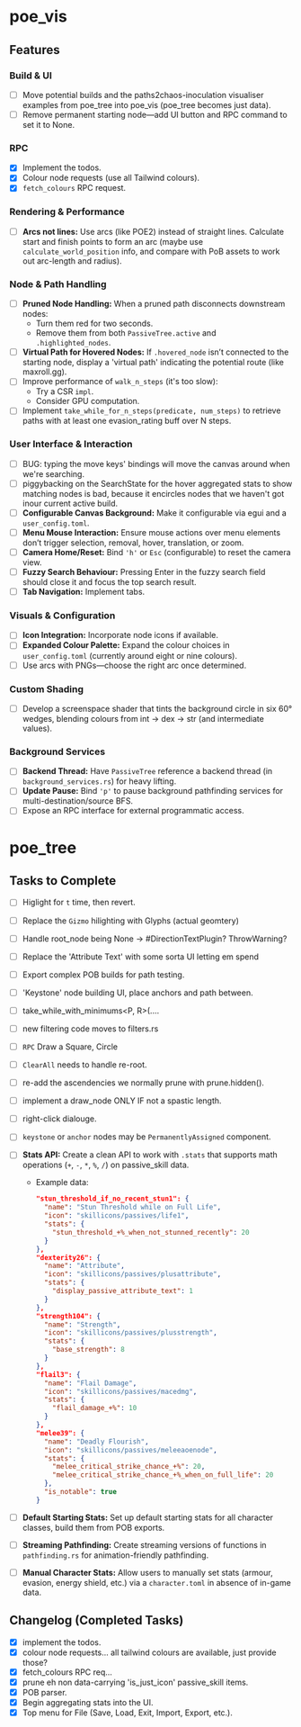 # poe_vis

## Features

### Build & UI

- [ ] Move potential builds and the paths2chaos-inoculation visualiser examples from poe_tree into poe_vis (poe_tree becomes just data).
- [ ] Remove permanent starting node—add UI button and RPC command to set it to None.

### RPC

- [x] Implement the todos.
- [x] Colour node requests (use all Tailwind colours).
- [x] `fetch_colours` RPC request.

### Rendering & Performance

- [ ] **Arcs not lines:** Use arcs (like POE2) instead of straight lines. Calculate start and finish points to form an arc (maybe use `calculate_world_position` info, and compare with PoB assets to work out arc-length and radius).

### Node & Path Handling

- [ ] **Pruned Node Handling:** When a pruned path disconnects downstream nodes:
  - Turn them red for two seconds.
  - Remove them from both `PassiveTree.active` and `.highlighted_nodes`.
- [ ] **Virtual Path for Hovered Nodes:** If `.hovered_node` isn’t connected to the starting node, display a 'virtual path' indicating the potential route (like maxroll.gg).
- [ ] Improve performance of `walk_n_steps` (it's too slow):
  - Try a CSR `impl`.
  - Consider GPU computation.
- [ ] Implement `take_while_for_n_steps(predicate, num_steps)` to retrieve paths with at least one evasion_rating buff over N steps.

### User Interface & Interaction

- [ ] BUG: typing the move keys' bindings will move the canvas around when we're searching.
- [ ] piggybacking on the SearchState for the hover aggregated stats to show matching nodes is bad, because it encircles nodes that we haven't got inour current active build.
- [ ] **Configurable Canvas Background:** Make it configurable via egui and a `user_config.toml`.
- [ ] **Menu Mouse Interaction:** Ensure mouse actions over menu elements don’t trigger selection, removal, hover, translation, or zoom.
- [ ] **Camera Home/Reset:** Bind `'h'` or `Esc` (configurable) to reset the camera view.
- [ ] **Fuzzy Search Behaviour:** Pressing Enter in the fuzzy search field should close it and focus the top search result.
- [ ] **Tab Navigation:** Implement tabs.

### Visuals & Configuration

- [ ] **Icon Integration:** Incorporate node icons if available.
- [ ] **Expanded Colour Palette:** Expand the colour choices in `user_config.toml` (currently around eight or nine colours).
- [ ] Use arcs with PNGs—choose the right arc once determined.

### Custom Shading

- [ ] Develop a screenspace shader that tints the background circle in six 60° wedges, blending colours from int → dex → str (and intermediate values).

### Background Services

- [ ] **Backend Thread:** Have `PassiveTree` reference a backend thread (in `background_services.rs`) for heavy lifting.
- [ ] **Update Pause:** Bind `'p'` to pause background pathfinding services for multi-destination/source BFS.
- [ ] Expose an RPC interface for external programmatic access.

# poe_tree

## Tasks to Complete

- [ ] Higlight for `t` time, then revert.
- [ ] Replace the `Gizmo` hilighting with Glyphs (actual geomtery)
- [ ] Handle root_node being None -> #DirectionTextPlugin? ThrowWarning?
- [ ] Replace the 'Attribute Text' with some sorta UI letting em spend
- [ ] Export complex POB builds for path testing.
- [ ] 'Keystone' node building UI, place anchors and path between.
- [ ] take_while_with_minimums<P, R>(....
- [ ] new filtering code moves to filters.rs
- [ ] `RPC` Draw a Square, Circle
- [ ] `ClearAll` needs to handle re-root.
- [ ] re-add the ascendencies we normally prune with prune.hidden().
- [ ] implement a draw_node ONLY IF not a spastic length.
- [ ] right-click dialouge.
- [ ] `keystone` or `anchor` nodes may be `PermanentlyAssigned` component.

- [ ] **Stats API:** Create a clean API to work with `.stats` that supports math operations (`+`, `-`, `*`, `%`, `/`) on passive_skill data.

  - Example data:

    ```json
    "stun_threshold_if_no_recent_stun1": {
      "name": "Stun Threshold while on Full Life",
      "icon": "skillicons/passives/life1",
      "stats": {
        "stun_threshold_+%_when_not_stunned_recently": 20
      }
    },
    "dexterity26": {
      "name": "Attribute",
      "icon": "skillicons/passives/plusattribute",
      "stats": {
        "display_passive_attribute_text": 1
      }
    },
    "strength104": {
      "name": "Strength",
      "icon": "skillicons/passives/plusstrength",
      "stats": {
        "base_strength": 8
      }
    },
    "flail3": {
      "name": "Flail Damage",
      "icon": "skillicons/passives/macedmg",
      "stats": {
        "flail_damage_+%": 10
      }
    },
    "melee39": {
      "name": "Deadly Flourish",
      "icon": "skillicons/passives/meleeaoenode",
      "stats": {
        "melee_critical_strike_chance_+%": 20,
        "melee_critical_strike_chance_+%_when_on_full_life": 20
      },
      "is_notable": true
    }
    ```

- [ ] **Default Starting Stats:** Set up default starting stats for all character classes, build them from POB exports.
- [ ] **Streaming Pathfinding:** Create streaming versions of functions in `pathfinding.rs` for animation-friendly pathfinding.
- [ ] **Manual Character Stats:** Allow users to manually set stats (armour, evasion, energy shield, etc.) via a `character.toml` in absence of in-game data.

## Changelog (Completed Tasks)

- [x] implement the todos.
- [x] colour node requests... all tailwind colours are available, just provide those?
- [x] fetch_colours RPC req...
- [x] prune eh non data-carrying 'is_just_icon' passive_skill items.
- [x] POB parser.
- [x] Begin aggregating stats into the UI.
- [x] Top menu for File (Save, Load, Exit, Import, Export, etc.).
